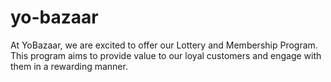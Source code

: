 # yo-bazaar
At YoBazaar, we are excited to offer our Lottery and Membership Program. This program aims to provide value to our loyal customers and engage with them in a rewarding manner.
